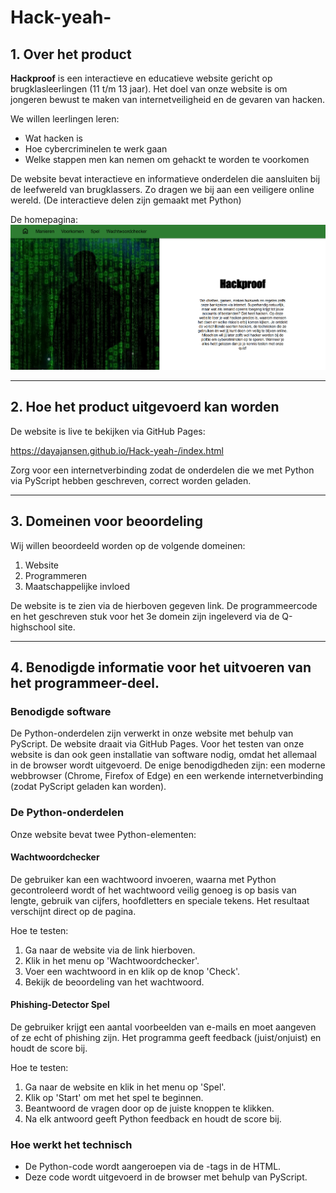# Hack-yeah-

## 1. Over het product

**Hackproof** is een interactieve en educatieve website gericht op brugklasleerlingen (11 t/m 13 jaar). Het doel van onze website is om jongeren bewust te maken van internetveiligheid en de gevaren van hacken.

We willen leerlingen leren:
- Wat hacken is 
- Hoe cybercriminelen te werk gaan
- Welke stappen men kan nemen om gehackt te worden te voorkomen

De website bevat interactieve en informatieve onderdelen die aansluiten bij de leefwereld van brugklassers. Zo dragen we bij aan een veiligere online wereld.
(De interactieve delen zijn gemaakt met Python)

De homepagina:
![alt text](Foto's_README/Screenshot_homepage.png)


---

## 2. Hoe het product uitgevoerd kan worden

De website is live te bekijken via GitHub Pages:

https://dayajansen.github.io/Hack-yeah-/index.html   


Zorg voor een internetverbinding zodat de onderdelen die we met Python via PyScript hebben geschreven, correct worden geladen.

---

## 3. Domeinen voor beoordeling

Wij willen beoordeeld worden op de volgende domeinen:
1. Website
2. Programmeren
3. Maatschappelijke invloed

De website is te zien via de hierboven gegeven link. De programmeercode en het geschreven stuk voor het 3e domein zijn ingeleverd via de Q-highschool site.

---

## 4. Benodigde informatie voor het uitvoeren van het programmeer-deel.

### Benodigde software

De Python-onderdelen zijn verwerkt in onze website met behulp van PyScript. De website draait via GitHub Pages. Voor het testen van onze website is dan ook geen installatie van software nodig, omdat het allemaal in de browser wordt uitgevoerd.
De enige benodigdheden zijn: een moderne webbrowser (Chrome, Firefox of Edge) en een werkende internetverbinding (zodat PyScript geladen kan worden).

### De Python-onderdelen

Onze website bevat twee Python-elementen:

#### Wachtwoordchecker

De gebruiker kan een wachtwoord invoeren, waarna met Python gecontroleerd wordt of het wachtwoord veilig genoeg is op basis van lengte, gebruik van cijfers, hoofdletters en speciale tekens. Het resultaat verschijnt direct op de pagina.

Hoe te testen:
1. Ga naar de website via de link hierboven.
2. Klik in het menu op 'Wachtwoordchecker'.
3. Voer een wachtwoord in en klik op de knop 'Check'.
4. Bekijk de beoordeling van het wachtwoord.

#### Phishing-Detector Spel

De gebruiker krijgt een aantal voorbeelden van e-mails en moet aangeven of ze echt of phishing zijn. Het programma geeft feedback (juist/onjuist) en houdt de score bij.

Hoe te testen:
1. Ga naar de website en klik in het menu op 'Spel'.
2. Klik op 'Start' om met het spel te beginnen.
3. Beantwoord de vragen door op de juiste knoppen te klikken.
4. Na elk antwoord geeft Python feedback en houdt de score bij.

### Hoe werkt het technisch

- De Python-code wordt aangeroepen via de <py-script>-tags in de HTML.
- Deze code wordt uitgevoerd in de browser met behulp van PyScript.